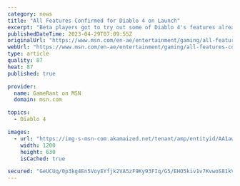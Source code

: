 ```yaml
---
category: news
title: "All Features Confirmed for Diablo 4 on Launch"
excerpt: "Beta players got to try out some of Diablo 4's features already, but there are plenty more that will be made available when the game launches in June."
publishedDateTime: 2023-04-29T07:09:55Z
originalUrl: "https://www.msn.com/en-ae/entertainment/gaming/all-features-confirmed-for-diablo-4-on-launch/ar-AA1awAK0"
webUrl: "https://www.msn.com/en-ae/entertainment/gaming/all-features-confirmed-for-diablo-4-on-launch/ar-AA1awAK0"
type: article
quality: 87
heat: 87
published: true

provider:
  name: GameRant on MSN
  domain: msn.com

topics:
  - Diablo 4

images:
  - url: "https://img-s-msn-com.akamaized.net/tenant/amp/entityid/AA1awDm2.img?h=630&w=1200&m=6&q=60&o=t&l=f&f=jpg"
    width: 1200
    height: 630
    isCached: true

secured: "GeUCUq/0p3kg4En5VoyEYfjk2VA5zF9Ky93FIq/G5/EHO5kiv1v7KvwoS81kVO88UWvfIya0ogcKGQH2en0JjD6th9nVW/rPSRqX7NE+a/8qs844Ttp1CoOeS7A2gQScIWNzgdYv/W1vrgutynr9ok3LuKByaFYpdmcWH2W6OM7tvDL95FmmrYLfTyUGSgeShH/E+DnSagyiJgmhPuUbSXqPLKFIjn1WtIS2Bng34oNaLavUZl+VuOJiY1vB30haNS/E2mARwZh2+Qz2gxYkqO9nd5iTKAsH1tNSnG/uG5CPW9hIJchE7YEqfXQYF9TSK1w6UVTB31OmfWGHh8hKQ78kanyr6Q36tm0adwBq3jg=;gjxhGzDOAlflU7aae68aHg=="
---
```


